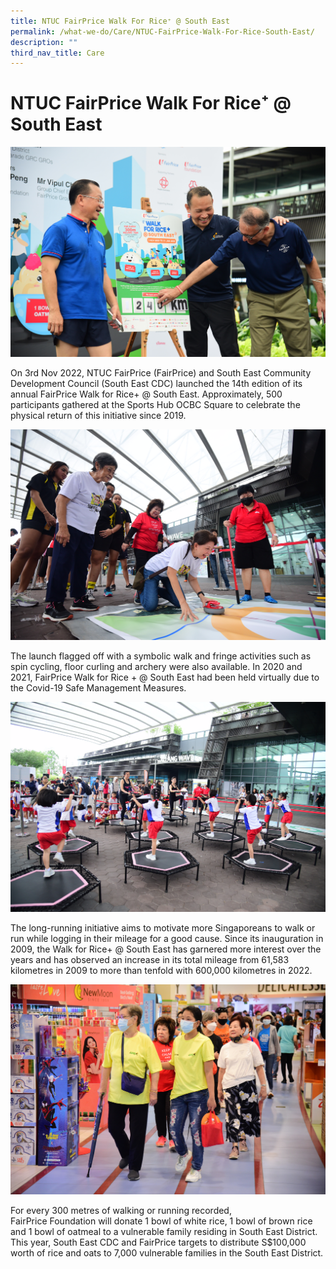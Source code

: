 ```yaml
---
title: NTUC FairPrice Walk For Rice⁺ @ South East
permalink: /what-we-do/Care/NTUC-FairPrice-Walk-For-Rice-South-East/
description: ""
third_nav_title: Care
---
```

NTUC FairPrice Walk For Rice⁺ @ South East
============================

![](/images/What%20We%20Do/CARE/IMG_0731.jpg)

On 3rd Nov 2022, NTUC FairPrice (FairPrice) and South East Community Development Council (South East CDC) launched the 14th edition of its annual FairPrice Walk for Rice+ @ South East. Approximately, 500 participants gathered at the Sports Hub OCBC Square to celebrate the physical return of this initiative since 2019. 

![](/images/What%20We%20Do/CARE/IMG_0803.jpg)

The launch flagged off with a symbolic walk and fringe activities such as spin cycling, floor curling and archery were also available. In 2020 and 2021, FairPrice Walk for Rice + @ South East had been held virtually due to the Covid-19 Safe Management Measures.


![](/images/What%20We%20Do/CARE/IMG_0846.jpg)


The long-running initiative aims to motivate more Singaporeans to walk or run while logging in their mileage for a good cause. Since its inauguration in 2009, the Walk for Rice+ @ South East has garnered more interest over the years and has observed an increase in its total mileage from 61,583 kilometres in 2009 to more than tenfold with 600,000 kilometres in 2022. 

![](/images/What%20We%20Do/CARE/IMG_0693%203.jpg)

For every 300 metres of walking or running recorded, FairPrice Foundation will donate 1 bowl of white rice, 1 bowl of brown rice and 1 bowl of oatmeal to a vulnerable family residing in South East District. This year, South East CDC and FairPrice targets to distribute S$100,000 worth of rice and oats to 7,000 vulnerable families in the South East District. 

